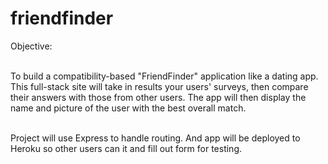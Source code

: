 # friendfinder

Objective:<br>

<br>
To build a compatibility-based "FriendFinder" application like a dating app. This full-stack site will take in results your users' surveys, then compare their answers with those from other users. The app will then display the name and picture of the user with the best overall match. <br>

<br>

Project will use Express to handle routing. And app will be deployed to Heroku so other users can it and fill out form for testing.